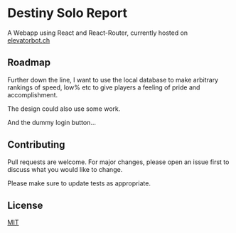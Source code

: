 # Destiny Solo Report

A Webapp using React and React-Router, currently hosted on [elevatorbot.ch](https://elevatorbot.ch/soloreport/3/4611686018484825875)

## Roadmap

Further down the line, I want to use the local database to make arbitrary rankings of speed, low% etc to give players a feeling of pride and accomplishment.

The design could also use some work.

And the dummy login button...

## Contributing
Pull requests are welcome. For major changes, please open an issue first to discuss what you would like to change.

Please make sure to update tests as appropriate.

## License
[MIT](https://choosealicense.com/licenses/mit/)

